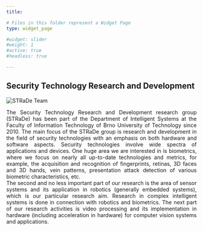 ```yaml
---
title: 

# Files in this folder represent a Widget Page
type: widget_page

#widget: slider
#weight: 1
#active: true
#headless: true

---
```

## Security Technology Research and Development

<img src="/background-team.jpg"
     alt="STRaDe Team"
     style="float: center; margin-right: 10px;" />


<p style="text-align: justify;">The Security Technology Research and Development research group (STRaDe) has been part of the Department of Intelligent Systems at the Faculty of Information Technology of Brno University of Technology since 2010. The main focus of the STRaDe group is research and development in the field of security technologies with an emphasis on both hardware and software aspects. Security technologies involve wide spectra of applications and devices. One huge area we are interested in is biometrics, where we focus on nearly all up-to-date technologies and metrics, for example, the acquisition and recognition of fingerprints, retinas, 3D faces and 3D hands, vein patterns, presentation attack detection of various biometric characteristics, etc.
<br>
The second and no less important part of our research is the area of sensor systems and its application in robotics (generally embedded systems), which is our particular research aim. Research in complex intelligent systems is done in connection with robotics and biometrics. The next part of our research activities is video processing and its implementation in hardware (including acceleration in hardware) for computer vision systems and applications.</p>

